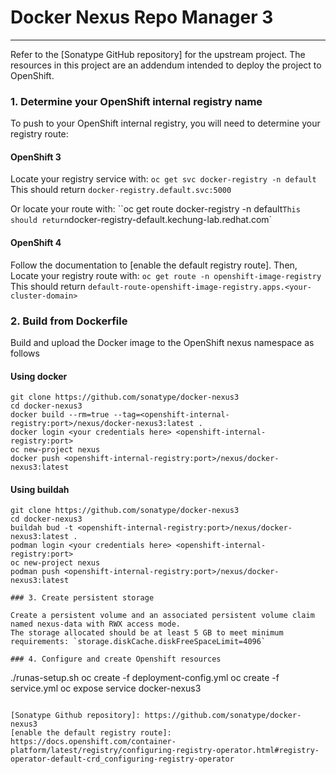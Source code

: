 # Docker Nexus Repo Manager 3
------------

Refer to the [Sonatype GitHub repository] for the upstream project.  The resources in this project are an addendum intended to deploy the project to OpenShift.

### 1. Determine your OpenShift internal registry name

To push to your OpenShift internal registry, you will need to determine your registry route:

#### OpenShift 3

Locate your registry service with: `oc get svc docker-registry -n default`
This should return `docker-registry.default.svc:5000`

Or locate your route with: ``oc get route docker-registry -n default`
This should return `docker-registry-default.kechung-lab.redhat.com`

#### OpenShift 4

Follow the documentation to [enable the default registry route].  Then, Locate your registry route with: `oc get route -n openshift-image-registry`
This should return `default-route-openshift-image-registry.apps.<your-cluster-domain>`

### 2. Build from Dockerfile

Build and upload the Docker image to the OpenShift nexus namespace as follows

#### Using docker

```
git clone https://github.com/sonatype/docker-nexus3
cd docker-nexus3
docker build --rm=true --tag=<openshift-internal-registry:port>/nexus/docker-nexus3:latest .
docker login <your credentials here> <openshift-internal-registry:port>
oc new-project nexus
docker push <openshift-internal-registry:port>/nexus/docker-nexus3:latest
```

#### Using buildah

```
git clone https://github.com/sonatype/docker-nexus3
cd docker-nexus3
buildah bud -t <openshift-internal-registry:port>/nexus/docker-nexus3:latest .
podman login <your credentials here> <openshift-internal-registry:port>
oc new-project nexus
podman push <openshift-internal-registry:port>/nexus/docker-nexus3:latest

### 3. Create persistent storage

Create a persistent volume and an associated persistent volume claim named nexus-data with RWX access mode.
The storage allocated should be at least 5 GB to meet minimum requirements: `storage.diskCache.diskFreeSpaceLimit=4096`

### 4. Configure and create Openshift resources

```
./runas-setup.sh
oc create -f deployment-config.yml
oc create -f service.yml
oc expose service docker-nexus3
```

[Sonatype Github repository]: https://github.com/sonatype/docker-nexus3
[enable the default registry route]: https://docs.openshift.com/container-platform/latest/registry/configuring-registry-operator.html#registry-operator-default-crd_configuring-registry-operator
